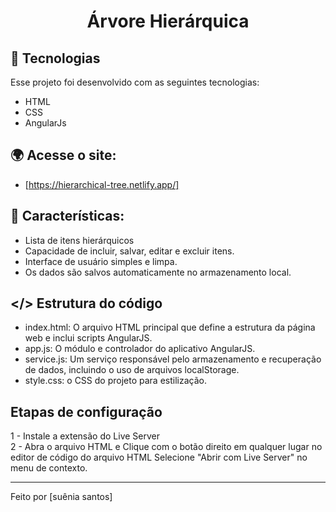 <strong><h1 align="center">Árvore Hierárquica</h1></strong>

## 🚀 Tecnologias

Esse projeto foi desenvolvido com as seguintes tecnologias:

- HTML
- CSS
- AngularJs

## 🌍 Acesse o site:

- [https://hierarchical-tree.netlify.app/]

## 🚧 Características:

- Lista de itens hierárquicos
- Capacidade de incluir, salvar, editar e excluir itens.
- Interface de usuário simples e limpa.
- Os dados são salvos automaticamente no armazenamento local.

## </> Estrutura do código

- index.html: O arquivo HTML principal que define a estrutura da página web e inclui scripts AngularJS.
- app.js: O módulo e controlador do aplicativo AngularJS.
- service.js: Um serviço responsável pelo armazenamento e recuperação de dados, incluindo o uso de arquivos localStorage.
- style.css: o CSS do projeto para estilização.

## Etapas de configuração
1 - Instale a extensão do Live Server
<br/>
2 - Abra o arquivo HTML e Clique com o botão direito em qualquer lugar no editor de código do arquivo HTML
Selecione "Abrir com Live Server" no menu de contexto.

---

Feito por [suênia santos]
